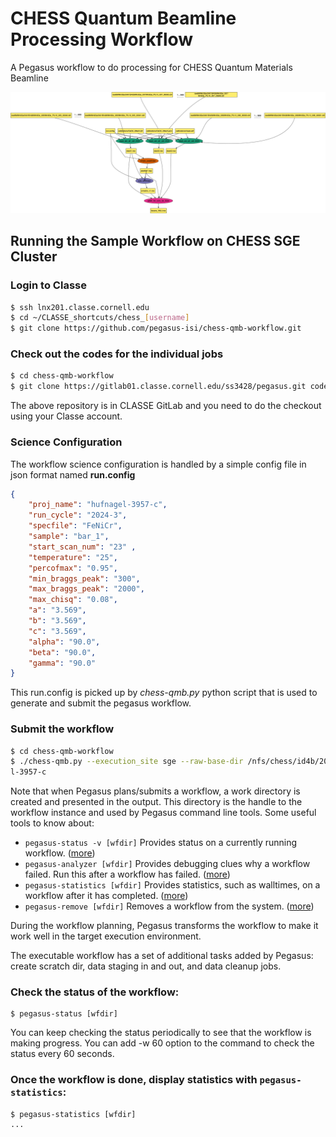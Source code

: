 # CHESS Quantum Beamline Processing Workflow
A Pegasus workflow to do processing for CHESS Quantum Materials Beamline

![CHESS Quantum Beamline Workflow](chess-qmb-workflow.png)

## Running the Sample Workflow on CHESS SGE Cluster

### Login to Classe

``` bash
$ ssh lnx201.classe.cornell.edu
$ cd ~/CLASSE_shortcuts/chess_[username]
$ git clone https://github.com/pegasus-isi/chess-qmb-workflow.git
```
### Check out the codes for the individual jobs


``` bash
$ cd chess-qmb-workflow
$ git clone https://gitlab01.classe.cornell.edu/ss3428/pegasus.git code
```
The above repository is in CLASSE GitLab and you need to do the checkout
using your Classe account.

### Science Configuration
The workflow science configuration is handled by a simple config file in json format named **run.config**

```json
{
    "proj_name": "hufnagel-3957-c",
    "run_cycle": "2024-3",
    "specfile": "FeNiCr",
    "sample": "bar_1",
    "start_scan_num": "23" ,
    "temperature": "25",
    "percofmax": "0.95",
    "min_braggs_peak": "300",
    "max_braggs_peak": "2000",
    "max_chisq": "0.08",
    "a": "3.569",
    "b": "3.569",
    "c": "3.569",
    "alpha": "90.0",
    "beta": "90.0",
    "gamma": "90.0"
}
```

This run.config is picked up by *chess-qmb.py* python script that is used to generate and submit the pegasus workflow.

### Submit the workflow 


``` bash
$ cd chess-qmb-workflow 
$ ./chess-qmb.py --execution_site sge --raw-base-dir /nfs/chess/id4b/2024-3/hufnagel-3957-c --calibration-base-dir /nfs/chess/id4baux/2024-3/hufnage
l-3957-c 
```

Note that when Pegasus plans/submits a workflow, a work directory is created and presented in the output. This directory is the handle to the workflow instance and used by Pegasus command line tools. Some useful tools to know about:

   * `pegasus-status -v [wfdir]`
        Provides status on a currently running workflow. ([more](https://pegasus.isi.edu/documentation/cli-pegasus-status.php))
   * `pegasus-analyzer [wfdir]`
        Provides debugging clues why a workflow failed. Run this after a workflow has failed. ([more](https://pegasus.isi.edu/documentation/cli-pegasus-analyzer.php))
   * `pegasus-statistics [wfdir]`
        Provides statistics, such as walltimes, on a workflow after it has completed. ([more](https://pegasus.isi.edu/documentation/cli-pegasus-statistics.php))
   * `pegasus-remove [wfdir]`
        Removes a workflow from the system. ([more](https://pegasus.isi.edu/documentation/cli-pegasus-remove.php))

During the workflow planning, Pegasus transforms the workflow to make it work well in the target execution environment.

The executable workflow has a set of additional tasks added by Pegasus: create scratch dir, data staging in and out, and data cleanup jobs.

### Check the status of the workflow:

	$ pegasus-status [wfdir]

You can keep checking the status periodically to see that the workflow is making progress.
You can add -w 60 option to the command to check the status every 60 seconds.

### Once the workflow is done, display statistics with `pegasus-statistics`:

	$ pegasus-statistics [wfdir]
	...
 
